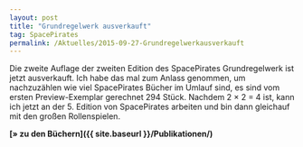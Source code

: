 ```yaml
---
layout: post
title: "Grundregelwerk ausverkauft"
tag: SpacePirates
permalink: /Aktuelles/2015-09-27-Grundregelwerkausverkauft
---
```


Die zweite Auflage der zweiten Edition des SpacePirates Grundregelwerk ist jetzt ausverkauft. Ich habe das mal zum Anlass genommen, um nachzuzählen wie viel SpacePirates Bücher im Umlauf sind, es sind vom ersten Preview-Exemplar gerechnet 294 Stück. Nachdem 2 &times; 2 = 4 ist, kann ich jetzt an der 5. Edition von SpacePirates arbeiten und bin dann gleichauf mit den großen Rollenspielen.

**[&raquo; zu den Büchern]({{ site.baseurl }}/Publikationen/)**
